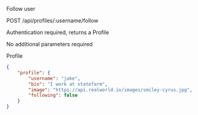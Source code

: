 
Follow user

POST /api/profiles/:username/follow

Authentication required, returns a Profile

No additional parameters required

Profile

```json
{
    "profile": {
        "username": "jake",
        "bio": "I work at statefarm",
        "image": "https://api.realworld.io/images/smiley-cyrus.jpg",
        "following": false
    }
}
```

